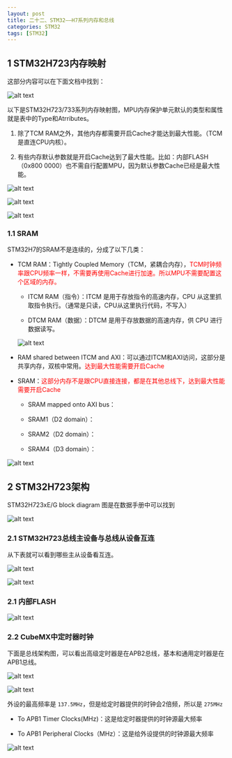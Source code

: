 ```yaml
---
layout: post
title: 二十二、STM32——H7系列内存和总线
categories: STM32
tags: [STM32]
---
```


## 1 STM32H723内存映射

这部分内容可以在下面文档中找到：

![alt text](/assets/ST/22_H7xxx/image-5.png)

以下是STM32H723/733系列内存映射图，MPU内存保护单元默认的类型和属性就是表中的Type和Atrributes。

1. 除了TCM RAM之外，其他内存都需要开启Cache才能达到最大性能。（TCM是直连CPU内核）。

2. 有些内存默认参数就是开启Cache达到了最大性能。比如：内部FLASH（0x800 0000）也不需自行配置MPU，因为默认参数Cache已经是最大性能。

![alt text](/assets/ST/22_H7xxx/image-6.png)

![alt text](/assets/ST/22_H7xxx/image-7.png)

![alt text](/assets/ST/22_H7xxx/image-8.png)

### 1.1 SRAM

STM32H7的SRAM不是连续的，分成了以下几类：

- TCM RAM：Tightly Coupled Memory（TCM，紧耦合内存），<font color="red">TCM时钟频率跟CPU频率一样，不需要再使用Cache进行加速。所以MPU不需要配置这个区域的内存。</font>

    - ITCM RAM（指令）：ITCM 是用于存放指令的高速内存，CPU 从这里抓取指令执行。（通常是只读，CPU从这里执行代码，不写入）
    
    - DTCM RAM（数据）：DTCM 是用于存放数据的高速内存，供 CPU 进行数据读写。

    ![alt text](/assets/ST/22_H7xxx/image-9.png)


- RAM shared between ITCM and AXI：可以通过ITCM和AXI访问，这部分是共享内存，双核中常用。<font color="red">达到最大性能需要开启Cache</font>

- SRAM：<font color="red">这部分内存不是跟CPU直接连接，都是在其他总线下，达到最大性能需要开启Cache</font>

    - SRAM mapped onto AXI bus：

    - SRAM1（D2 domain）：
    
    - SRAM2（D2 domain）：
    
    - SRAM4（D3 domain）：


![alt text](/assets/ST/22_H7xxx/image-12.png)

## 2 STM32H723架构

STM32H723xE/G block diagram 图是在数据手册中可以找到

![alt text](/assets/ST/22_H7xxx/image-3.png)


### 2.1 STM32H723总线主设备与总线从设备互连

从下表就可以看到哪些主从设备看互连。

![alt text](/assets/ST/22_H7xxx/image-10.png)

![alt text](/assets/ST/22_H7xxx/image-11.png)


### 2.1 内部FLASH


![alt text](/assets/ST/22_H7xxx/image-4.png)


### 2.2 CubeMX中定时器时钟


下面是总线架构图，可以看出高级定时器是在APB2总线，基本和通用定时器是在APB1总线。

![alt text](/assets/ST/22_H7xxx/image-1.png)

![alt text](/assets/ST/22_H7xxx/image-2.png)

外设的最高频率是 `137.5MHz`，但是给定时器提供的时钟会2倍频，所以是 `275MHz`

- To APB1 Timer Clocks(MHz)：这是给定时器提供的时钟源最大频率

- To APB1 Peripheral Clocks（MHz）：这是给外设提供的时钟源最大频率

![alt text](/assets/ST/22_H7xxx/image.png)

